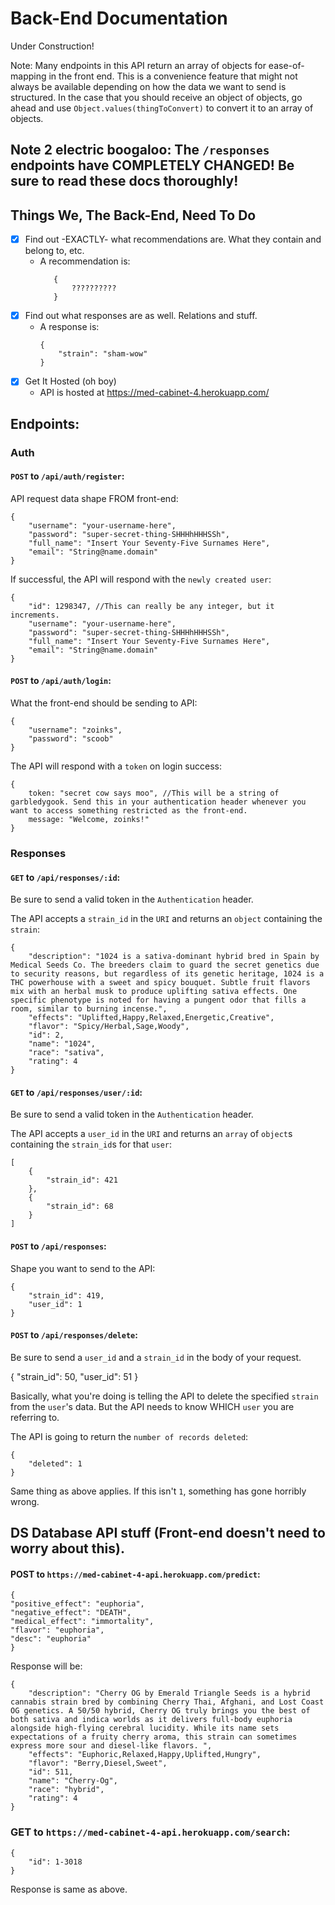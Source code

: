 # Back-End Documentation

Under Construction!

Note: Many endpoints in this API return an array of objects for ease-of-mapping in the front end. This is a convenience feature that might not always be available depending on how the data we want to send is structured. In the case that you should receive an object of objects, go ahead and use `Object.values(thingToConvert)` to convert it to an array of objects.

## Note 2 electric boogaloo: The `/responses` endpoints have COMPLETELY CHANGED! Be sure to read these docs thoroughly!

## Things We, The Back-End, Need To Do

- [x] Find out -EXACTLY- what recommendations are. What they contain and belong to, etc. 
  - A recommendation is: 
     ```
        {
            ??????????
        }
     ```
- [x] Find out what responses are as well. Relations and stuff.
  - A response is: 
    ```
    {
        "strain": "sham-wow"
    }
    ```
- [x] Get It Hosted (oh boy)
  - API is hosted at https://med-cabinet-4.herokuapp.com/

## Endpoints: 

### Auth

#### `POST` to `/api/auth/register`:

API request data shape FROM front-end: 

```
{
    "username": "your-username-here",
    "password": "super-secret-thing-SHHHhHHHSSh",
    "full_name": "Insert Your Seventy-Five Surnames Here",
    "email": "String@name.domain"
}
```

If successful, the API will respond with the `newly created user`: 

```
{
    "id": 1298347, //This can really be any integer, but it increments.
    "username": "your-username-here",
    "password": "super-secret-thing-SHHHhHHHSSh",
    "full_name": "Insert Your Seventy-Five Surnames Here",
    "email": "String@name.domain"
}
```

#### `POST` to `/api/auth/login`:

What the front-end should be sending to API: 

```
{
    "username": "zoinks",
    "password": "scoob"
}
```

The API will respond with a `token` on login success: 

```
{
    token: "secret cow says moo", //This will be a string of garbledygook. Send this in your authentication header whenever you want to access something restricted as the front-end.
    message: "Welcome, zoinks!"
}
```

### Responses

#### `GET` to `/api/responses/:id`: 

Be sure to send a valid token in the `Authentication` header.

The API accepts a `strain_id` in the `URI` and returns an `object` containing the `strain`: 

```
{
    "description": "1024 is a sativa-dominant hybrid bred in Spain by Medical Seeds Co. The breeders claim to guard the secret genetics due to security reasons, but regardless of its genetic heritage, 1024 is a THC powerhouse with a sweet and spicy bouquet. Subtle fruit flavors mix with an herbal musk to produce uplifting sativa effects. One specific phenotype is noted for having a pungent odor that fills a room, similar to burning incense.",
    "effects": "Uplifted,Happy,Relaxed,Energetic,Creative",
    "flavor": "Spicy/Herbal,Sage,Woody",
    "id": 2,
    "name": "1024",
    "race": "sativa",
    "rating": 4
}
```

#### `GET` to `/api/responses/user/:id`: 

Be sure to send a valid token in the `Authentication` header.

The API accepts a `user_id` in the `URI` and returns an `array` of `object`s containing the `strain_id`s for that `user`: 

```
[
    {
        "strain_id": 421
    },
    {
        "strain_id": 68
    }
]
```

#### `POST` to `/api/responses`:

Shape you want to send to the API: 
```
{
    "strain_id": 419,
    "user_id": 1 
}
```

#### `POST` to `/api/responses/delete`:

Be sure to send a `user_id` and a `strain_id` in the body of your request.

{
    "strain_id": 50,
    "user_id": 51 
}

Basically, what you're doing is telling the API to delete the specified `strain` from the `user`'s data. But the API needs to know WHICH `user` you are referring to.

The API is going to return the `number of records deleted`:

```
{
    "deleted": 1
}
```

Same thing as above applies. If this isn't `1`, something has gone horribly wrong.


## DS Database API stuff (Front-end doesn't need to worry about this).

#### POST to `https://med-cabinet-4-api.herokuapp.com/predict`:
```
{
"positive_effect": "euphoria",
"negative_effect": "DEATH",
"medical_effect": "immortality",
"flavor": "euphoria",
"desc": "euphoria"
}
```

Response will be: 

```
{
    "description": "Cherry OG by Emerald Triangle Seeds is a hybrid cannabis strain bred by combining Cherry Thai, Afghani, and Lost Coast OG genetics. A 50/50 hybrid, Cherry OG truly brings you the best of both sativa and indica worlds as it delivers full-body euphoria alongside high-flying cerebral lucidity. While its name sets expectations of a fruity cherry aroma, this strain can sometimes express more sour and diesel-like flavors. ",
    "effects": "Euphoric,Relaxed,Happy,Uplifted,Hungry",
    "flavor": "Berry,Diesel,Sweet",
    "id": 511,
    "name": "Cherry-Og",
    "race": "hybrid",
    "rating": 4
}
```

### GET to `https://med-cabinet-4-api.herokuapp.com/search`:

```
{
    "id": 1-3018
}
```

Response is same as above.